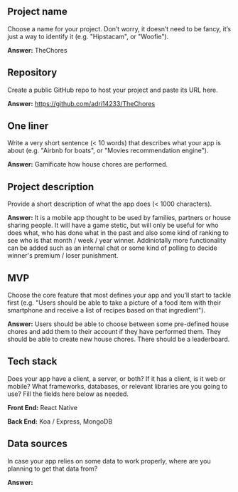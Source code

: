 ## Project name

Choose a name for your project. Don’t worry, it doesn’t need to be fancy, it’s just a way to identify it (e.g. "Hipstacam", or "Woofie").

**Answer:**
TheChores

## Repository

Create a public GitHub repo to host your project and paste its URL here.

**Answer:**
https://github.com/adri14233/TheChores

## One liner

Write a very short sentence (< 10 words) that describes what your app is about (e.g. "Airbnb for boats", or "Movies recommendation engine").

**Answer:**
Gamificate how house chores are performed.

## Project description

Provide a short description of what the app does (< 1000 characters).

**Answer:**
It is a mobile app thought to be used by families, partners or house sharing people. It will have a game stetic, but will only be useful for who does what, who has done what in the past and also some kind of ranking to see who is that month / week / year winner. Addiniotally more functionality can be added such as an internal chat or some kind of polling to decide winner's premium / loser punishment.

## MVP

Choose the core feature that most defines your app and you’ll start to tackle first (e.g. "Users should be able to take a picture of a food item with their smartphone and receive a list of recipes based on that ingredient").

**Answer:**
Users should be able to choose between some pre-defined house chores and add them to their account if they have performed them. They should be able to create new house chores. There should be a leaderboard.

## Tech stack

Does your app have a client, a server, or both? If it has a client, is it web or mobile? What frameworks, databases, or relevant libraries are you going to use? Fill the fields here below as needed.

**Front End:**
React Native

**Back End:**
Koa / Express, MongoDB

## Data sources

In case your app relies on some data to work properly, where are you planning to get that data from?

**Answer:**
